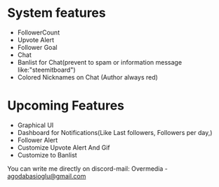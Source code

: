 



# System features

- FollowerCount
- Upvote Alert
- Follower Goal
- Chat
- Banlist for Chat(prevent to spam or information message like:"steemitboard")
- Colored Nicknames on Chat (Author always red)


# Upcoming Features

- Graphical UI
- Dashboard for Notifications(Like Last followers, Followers per day,)
- Follower Alert
- Customize Upvote Alert And Gif
- Customize to Banlist

You can write me directly on discord-mail: Overmedia - agodabasioglu@gmail.com
